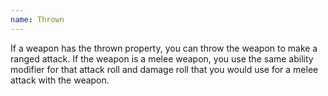 ```yaml
---
name: Thrown
---
```

If a weapon has the thrown property, you can throw the weapon to make a ranged attack. If the weapon 
is a melee weapon, you use the same ability modifier for that attack roll and damage roll that you 
would use for a melee attack with the weapon.